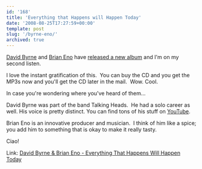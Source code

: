 ```yaml
---
id: '168'
title: 'Everything that Happens will Happen Today'
date: '2008-08-25T17:27:59+00:00'
template: post
slug: '/byrne-eno/'
archived: true
---
```


[David Byrne](http://www.davidbyrne.com/ "David Byrne's homepage") and
[Brian Eno](http://music.hyperreal.org/artists/brian_eno/ "Brian Eno's homepage")
have
[released a new album](http://everythingthathappens.com/ 'Everything That Happens Will Happen Today')
and I'm on my second listen.

<!-- more -->

I love the instant gratification of this.  You can buy the CD and you get the
MP3s now and you'll get the CD later in the mail.  Wow. Cool.

In case you're wondering where you've heard of them...

David Byrne was part of the band Talking Heads.  He had a solo career as well.
His voice is pretty distinct. You can find tons of his stuff on
[YouTube](http://www.youtube.com/results?search_query=david+byrne+video&search_type=&aq=-1&oq=david+byrne+vide).

Brian Eno is an innovative producer and musician.  I think of him like a
spice; you add him to something that is okay to make it really tasty.

Ciao!

Link:
[David Byrne & Brian Eno - Everything That Happens Will Happen Today](http://everythingthathappens.com/)
